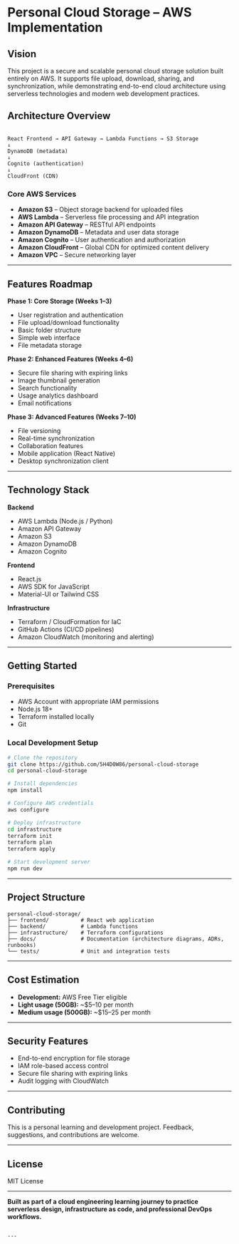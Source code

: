 # Personal Cloud Storage – AWS Implementation

## Vision
This project is a secure and scalable personal cloud storage solution built entirely on AWS. It supports file upload, download, sharing, and synchronization, while demonstrating end-to-end cloud architecture using serverless technologies and modern web development practices.

## Architecture Overview
```

React Frontend → API Gateway → Lambda Functions → S3 Storage
↓
DynamoDB (metadata)
↓
Cognito (authentication)
↓
CloudFront (CDN)

````

### Core AWS Services
- **Amazon S3** – Object storage backend for uploaded files  
- **AWS Lambda** – Serverless file processing and API integration  
- **Amazon API Gateway** – RESTful API endpoints  
- **Amazon DynamoDB** – Metadata and user data storage  
- **Amazon Cognito** – User authentication and authorization  
- **Amazon CloudFront** – Global CDN for optimized content delivery  
- **Amazon VPC** – Secure networking layer  

---

## Features Roadmap

**Phase 1: Core Storage (Weeks 1–3)**  
- User registration and authentication  
- File upload/download functionality  
- Basic folder structure  
- Simple web interface  
- File metadata storage  

**Phase 2: Enhanced Features (Weeks 4–6)**  
- Secure file sharing with expiring links  
- Image thumbnail generation  
- Search functionality  
- Usage analytics dashboard  
- Email notifications  

**Phase 3: Advanced Features (Weeks 7–10)**  
- File versioning  
- Real-time synchronization  
- Collaboration features  
- Mobile application (React Native)  
- Desktop synchronization client  

---

## Technology Stack

**Backend**  
- AWS Lambda (Node.js / Python)  
- Amazon API Gateway  
- Amazon S3  
- Amazon DynamoDB  
- Amazon Cognito  

**Frontend**  
- React.js  
- AWS SDK for JavaScript  
- Material-UI or Tailwind CSS  

**Infrastructure**  
- Terraform / CloudFormation for IaC  
- GitHub Actions (CI/CD pipelines)  
- Amazon CloudWatch (monitoring and alerting)  

---

## Getting Started

### Prerequisites
- AWS Account with appropriate IAM permissions  
- Node.js 18+  
- Terraform installed locally  
- Git  

### Local Development Setup
```bash
# Clone the repository
git clone https://github.com/5H4D0W86/personal-cloud-storage
cd personal-cloud-storage

# Install dependencies
npm install

# Configure AWS credentials
aws configure

# Deploy infrastructure
cd infrastructure
terraform init
terraform plan
terraform apply

# Start development server
npm run dev
````

---

## Project Structure

```
personal-cloud-storage/
├── frontend/          # React web application
├── backend/           # Lambda functions
├── infrastructure/    # Terraform configurations
├── docs/              # Documentation (architecture diagrams, ADRs, runbooks)
└── tests/             # Unit and integration tests
```

---

## Cost Estimation

* **Development:** AWS Free Tier eligible
* **Light usage (50GB):** \~\$5–10 per month
* **Medium usage (500GB):** \~\$15–25 per month

---

## Security Features

* End-to-end encryption for file storage
* IAM role-based access control
* Secure file sharing with expiring links
* Audit logging with CloudWatch

---

## Contributing

This is a personal learning and development project. Feedback, suggestions, and contributions are welcome.

---

## License

MIT License

---

**Built as part of a cloud engineering learning journey to practice serverless design, infrastructure as code, and professional DevOps workflows.**

```

---


